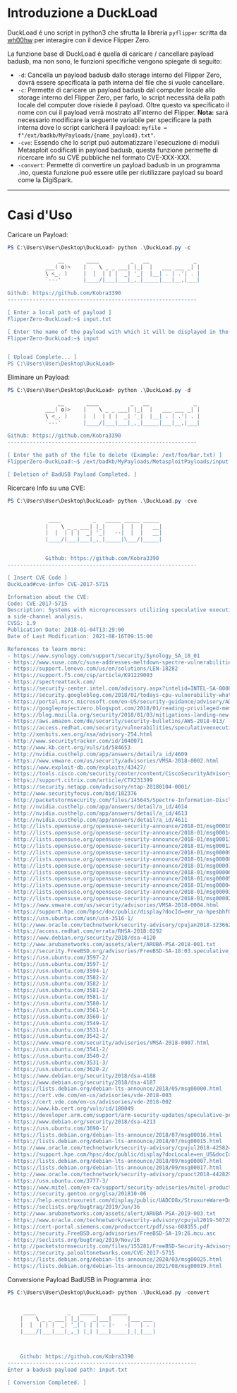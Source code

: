 # Introduzione a DuckLoad

DuckLoad é uno script in python3 che sfrutta la libreria `pyflipper` scritta da [wh00hw]([https://link-url-here.org](https://github.com/wh00hw/pyFlipper)https://github.com/wh00hw/pyFlipper) per interagire con il device Flipper Zero.

La funzione base di DuckLoad é quella di caricare / cancellare payload badusb, ma non sono, le funzioni specifiche vengono spiegate di seguito: 

- `-d`: Cancella un payload badusb dallo storage interno del Flipper Zero, dovrá essere specificata la path interna del file che si vuole cancellare.
- `-c`: Permette di caricare un payload badusb dal computer locale allo storage interno del Flipper Zero, per farlo, lo script necessitá della path locale del computer dove risiede il payload. Oltre questo va specificato il nome con cui il payload verrá mostrato all'interno del Flipper. **Nota:** sará necessario modificare la seguente variabile per specificare la path interna dove lo script caricherá il payload: `myfile = f"/ext/badkb/MyPayloads/{name_payload}.txt"`.
- `-cve`: Essendo che lo script puó automatizzare l'esecuzione di moduli Metasploit codificati in payload badusb, questa funzione permette di ricercare info su CVE pubbliche nel formato CVE-XXX-XXX.
- `-convert`: Permette di convertire un payload badusb in un programma .ino, questa funzione puó essere utile per riutilizzare payload su board come la DigiSpark.

---

# Casi d'Uso
Caricare un Payload:
```powershell
PS C:\Users\User\Desktop\DuckLoad> python .\DuckLoad.py -c

                __       ____          _   __              _ 
            ___( o)>    |    \ _ _ ___| |_|  |   ___ ___ _| |
            \ <_. )     |  |  | | |  _| '_|  |__| . | .'| . |
            `---'       |____/|___|___|_,_|_____|___|__,|___|
        
Github: https://github.com/Kobra3390
------------------------------------------------------------

[ Enter a local path of payload ]
FlipperZero-DuckLoad:~$ input.txt

[ Enter the name of the payload with which it will be displayed in the Flipper ]
FlipperZero-DuckLoad:~$ input


[ Upload Complete... ]
PS C:\Users\User\Desktop\DuckLoad>
```

Eliminare un Payload:
```powershell
PS C:\Users\User\Desktop\DuckLoad> python .\DuckLoad.py -d

                __       ____          _   __              _ 
            ___( o)>    |    \ _ _ ___| |_|  |   ___ ___ _| |
            \ <_. )     |  |  | | |  _| '_|  |__| . | .'| . |
            `---'       |____/|___|___|_,_|_____|___|__,|___|
        
Github: https://github.com/Kobra3390
------------------------------------------------------------

[ Enter the path of the file to delete (Example: /ext/foo/bar.txt) ]
FlipperZero-DuckLoad:~$ /ext/badkb/MyPayloads/MetasploitPayloads/input.txt          

[ Deletion of BadUSB Payload Completed. ]
```

Ricercare Info su una CVE:
```powershell
PS C:\Users\User\Desktop\DuckLoad> python .\DuckLoad.py -cve


             ____          _   _____ _____ _____ 
            |    \ _ _ ___| |_|     |  |  |   __|
            |  |  | | |  _| '_|   --|  |  |   __|
            |____/|___|___|_,_|_____|\___/|_____|


            Github: https://github.com/Kobra3390
------------------------------------------------------------

[ Insert CVE Code ]
DuckLoad#cve-info> CVE-2017-5715

Information about the CVE:
Code: CVE-2017-5715
Description: Systems with microprocessors utilizing speculative execution and indirect branch prediction may allow unauthorized disclosure of information to an attacker with local user access via 
a side-channel analysis.
CVSS: 1.9
Publication Date: 2018-01-04T13:29:00
Date of Last Modification: 2021-08-16T09:15:00

References to learn more:
- https://www.synology.com/support/security/Synology_SA_18_01
- https://www.suse.com/c/suse-addresses-meltdown-spectre-vulnerabilities/
- https://support.lenovo.com/us/en/solutions/LEN-18282
- https://support.f5.com/csp/article/K91229003
- https://spectreattack.com/
- https://security-center.intel.com/advisory.aspx?intelid=INTEL-SA-00088&languageid=en-fr
- https://security.googleblog.com/2018/01/todays-cpu-vulnerability-what-you-need.html
- https://portal.msrc.microsoft.com/en-US/security-guidance/advisory/ADV180002
- https://googleprojectzero.blogspot.com/2018/01/reading-privileged-memory-with-side.html
- https://blog.mozilla.org/security/2018/01/03/mitigations-landing-new-class-timing-attack/
- https://aws.amazon.com/de/security/security-bulletins/AWS-2018-013/
- https://access.redhat.com/security/vulnerabilities/speculativeexecution
- http://xenbits.xen.org/xsa/advisory-254.html
- http://www.securitytracker.com/id/1040071
- http://www.kb.cert.org/vuls/id/584653
- http://nvidia.custhelp.com/app/answers/detail/a_id/4609
- https://www.vmware.com/us/security/advisories/VMSA-2018-0002.html
- https://www.exploit-db.com/exploits/43427/
- https://tools.cisco.com/security/center/content/CiscoSecurityAdvisory/cisco-sa-20180104-cpusidechannel
- https://support.citrix.com/article/CTX231399
- https://security.netapp.com/advisory/ntap-20180104-0001/
- http://www.securityfocus.com/bid/102376
- http://packetstormsecurity.com/files/145645/Spectre-Information-Disclosure-Proof-Of-Concept.html
- http://nvidia.custhelp.com/app/answers/detail/a_id/4614
- http://nvidia.custhelp.com/app/answers/detail/a_id/4613
- http://nvidia.custhelp.com/app/answers/detail/a_id/4611
- http://lists.opensuse.org/opensuse-security-announce/2018-01/msg00016.html
- http://lists.opensuse.org/opensuse-security-announce/2018-01/msg00014.html
- http://lists.opensuse.org/opensuse-security-announce/2018-01/msg00013.html
- http://lists.opensuse.org/opensuse-security-announce/2018-01/msg00012.html
- http://lists.opensuse.org/opensuse-security-announce/2018-01/msg00009.html
- http://lists.opensuse.org/opensuse-security-announce/2018-01/msg00008.html
- http://lists.opensuse.org/opensuse-security-announce/2018-01/msg00007.html
- http://lists.opensuse.org/opensuse-security-announce/2018-01/msg00006.html
- http://lists.opensuse.org/opensuse-security-announce/2018-01/msg00005.html
- http://lists.opensuse.org/opensuse-security-announce/2018-01/msg00004.html
- http://lists.opensuse.org/opensuse-security-announce/2018-01/msg00003.html
- http://lists.opensuse.org/opensuse-security-announce/2018-01/msg00002.html
- https://www.vmware.com/us/security/advisories/VMSA-2018-0004.html
- https://support.hpe.com/hpsc/doc/public/display?docId=emr_na-hpesbhf03805en_us
- https://usn.ubuntu.com/usn/usn-3516-1/
- http://www.oracle.com/technetwork/security-advisory/cpujan2018-3236628.html
- https://access.redhat.com/errata/RHSA-2018:0292
- https://www.debian.org/security/2018/dsa-4120
- http://www.arubanetworks.com/assets/alert/ARUBA-PSA-2018-001.txt
- https://security.FreeBSD.org/advisories/FreeBSD-SA-18:03.speculative_execution.asc
- https://usn.ubuntu.com/3597-2/
- https://usn.ubuntu.com/3597-1/
- https://usn.ubuntu.com/3594-1/
- https://usn.ubuntu.com/3582-2/
- https://usn.ubuntu.com/3582-1/
- https://usn.ubuntu.com/3581-2/
- https://usn.ubuntu.com/3581-1/
- https://usn.ubuntu.com/3580-1/
- https://usn.ubuntu.com/3561-1/
- https://usn.ubuntu.com/3560-1/
- https://usn.ubuntu.com/3549-1/
- https://usn.ubuntu.com/3531-1/
- https://usn.ubuntu.com/3542-2/
- https://www.vmware.com/security/advisories/VMSA-2018-0007.html
- https://usn.ubuntu.com/3541-2/
- https://usn.ubuntu.com/3540-2/
- https://usn.ubuntu.com/3531-3/
- https://usn.ubuntu.com/3620-2/
- https://www.debian.org/security/2018/dsa-4188
- https://www.debian.org/security/2018/dsa-4187
- https://lists.debian.org/debian-lts-announce/2018/05/msg00000.html
- https://cert.vde.com/en-us/advisories/vde-2018-003
- https://cert.vde.com/en-us/advisories/vde-2018-002
- https://www.kb.cert.org/vuls/id/180049
- https://developer.arm.com/support/arm-security-updates/speculative-processor-vulnerability
- https://www.debian.org/security/2018/dsa-4213
- https://usn.ubuntu.com/3690-1/
- https://lists.debian.org/debian-lts-announce/2018/07/msg00016.html
- https://lists.debian.org/debian-lts-announce/2018/07/msg00015.html
- http://www.oracle.com/technetwork/security-advisory/cpujul2018-4258247.html
- https://support.hpe.com/hpsc/doc/public/display?docLocale=en_US&docId=emr_na-hpesbhf03871en_us
- https://lists.debian.org/debian-lts-announce/2018/09/msg00007.html
- https://lists.debian.org/debian-lts-announce/2018/09/msg00017.html
- http://www.oracle.com/technetwork/security-advisory/cpuoct2018-4428296.html
- https://usn.ubuntu.com/3777-3/
- https://www.mitel.com/en-ca/support/security-advisories/mitel-product-security-advisory-18-0001
- https://security.gentoo.org/glsa/201810-06
- https://help.ecostruxureit.com/display/public/UADCO8x/StruxureWare+Data+Center+Operation+Software+Vulnerability+Fixes
- https://seclists.org/bugtraq/2019/Jun/36
- http://www.arubanetworks.com/assets/alert/ARUBA-PSA-2019-003.txt
- https://www.oracle.com/technetwork/security-advisory/cpujul2019-5072835.html
- https://cert-portal.siemens.com/productcert/pdf/ssa-608355.pdf
- https://security.FreeBSD.org/advisories/FreeBSD-SA-19:26.mcu.asc
- https://seclists.org/bugtraq/2019/Nov/16
- http://packetstormsecurity.com/files/155281/FreeBSD-Security-Advisory-FreeBSD-SA-19-26.mcu.html
- https://security.paloaltonetworks.com/CVE-2017-5715
- https://lists.debian.org/debian-lts-announce/2020/03/msg00025.html
- https://lists.debian.org/debian-lts-announce/2021/08/msg00019.html
```

Conversione Payload BadUSB in Programma .ino:
```powershell
PS C:\Users\User\Desktop\DuckLoad> python .\DuckLoad.py -convert
   

     ____          _   _____     _____
    |    \ _ _ ___| |_|_   _|___|     |___ ___ 
    |  |  | | |  _| '_| | | | . |-   -|   | . |
    |____/|___|___|_,_| |_| |___|_____|_|_|___|



    Github: https://github.com/Kobra3390
------------------------------------------------------------
Enter a badusb payload path: input.txt

[ Conversion Completed. ]
```
